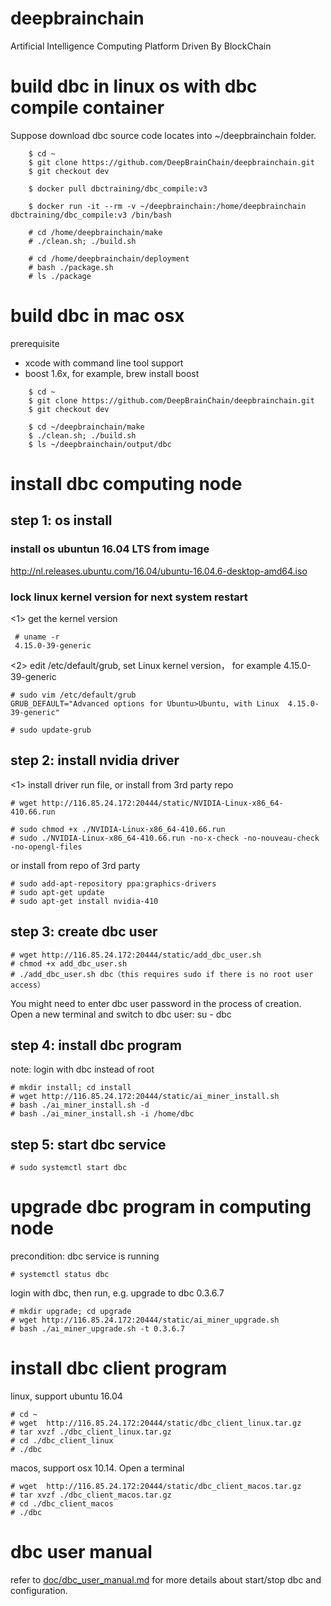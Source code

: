 # deepbrainchain
Artificial Intelligence Computing Platform Driven By BlockChain

# build dbc in linux os with dbc compile container
Suppose download dbc source code locates into ~/deepbrainchain folder.
```
    $ cd ~
    $ git clone https://github.com/DeepBrainChain/deepbrainchain.git
    $ git checkout dev
    
    $ docker pull dbctraining/dbc_compile:v3
    
    $ docker run -it --rm -v ~/deepbrainchain:/home/deepbrainchain dbctraining/dbc_compile:v3 /bin/bash
    
    # cd /home/deepbrainchain/make
    # ./clean.sh; ./build.sh
    
    # cd /home/deepbrainchain/deployment
    # bash ./package.sh
    # ls ./package
```



# build dbc in mac osx
   
prerequisite

* xcode with command line tool support
* boost 1.6x, for example, brew install boost    

   
```
    $ cd ~
    $ git clone https://github.com/DeepBrainChain/deepbrainchain.git
    $ git checkout dev
    
    $ cd ~/deepbrainchain/make
    $ ./clean.sh; ./build.sh
    $ ls ~/deepbrainchain/output/dbc 
```


# install dbc computing node

## step 1: os install 

### install os ubuntun 16.04 LTS from image
http://nl.releases.ubuntu.com/16.04/ubuntu-16.04.6-desktop-amd64.iso

### lock linux kernel version for next system restart
<1> get the kernel version
```
 # uname -r
 4.15.0-39-generic
```

<2> edit /etc/default/grub, set Linux kernel version， for example 4.15.0-39-generic
```
# sudo vim /etc/default/grub
GRUB_DEFAULT="Advanced options for Ubuntu>Ubuntu, with Linux  4.15.0-39-generic"
 
# sudo update-grub
```

## step 2: install nvidia driver

<1> install driver run file, or install from 3rd party repo
```
# wget http://116.85.24.172:20444/static/NVIDIA-Linux-x86_64-410.66.run

# sudo chmod +x ./NVIDIA-Linux-x86_64-410.66.run
# sudo ./NVIDIA-Linux-x86_64-410.66.run -no-x-check -no-nouveau-check -no-opengl-files
```

or install from repo of 3rd party
``` 
# sudo add-apt-repository ppa:graphics-drivers
# sudo apt-get update
# sudo apt-get install nvidia-410
```

## step 3: create dbc user
```
# wget http://116.85.24.172:20444/static/add_dbc_user.sh
# chmod +x add_dbc_user.sh
# ./add_dbc_user.sh dbc（this requires sudo if there is no root user access）
```
You might need to enter dbc user password in the process of creation.
Open a new terminal and switch to dbc user:  su - dbc


## step 4: install dbc program 
note: login with dbc instead of root
```
# mkdir install; cd install
# wget http://116.85.24.172:20444/static/ai_miner_install.sh
# bash ./ai_miner_install.sh -d
# bash ./ai_miner_install.sh -i /home/dbc
```

## step 5: start dbc service
``` 
# sudo systemctl start dbc
```

# upgrade dbc program in computing node
precondition: dbc service is running
```
# systemctl status dbc
```

login with dbc, then run, e.g. upgrade to dbc 0.3.6.7  
```
# mkdir upgrade; cd upgrade
# wget http://116.85.24.172:20444/static/ai_miner_upgrade.sh
# bash ./ai_miner_upgrade.sh -t 0.3.6.7
```

# install dbc client program
linux, support ubuntu 16.04
```
# cd ~
# wget  http://116.85.24.172:20444/static/dbc_client_linux.tar.gz
# tar xvzf ./dbc_client_linux.tar.gz
# cd ./dbc_client_linux
# ./dbc
```
macos, support osx 10.14. Open a terminal
```
# wget  http://116.85.24.172:20444/static/dbc_client_macos.tar.gz
# tar xvzf ./dbc_client_macos.tar.gz
# cd ./dbc_client_macos
# ./dbc
```

# dbc user manual
refer to [doc/dbc_user_manual.md](doc/dbc_user_manual.md) for more details about start/stop dbc and configuration.
 



